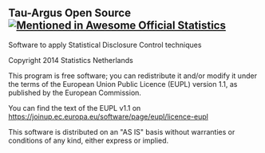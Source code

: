 ## Tau-Argus Open Source [![Mentioned in Awesome Official Statistics ](https://awesome.re/mentioned-badge.svg)](http://www.awesomeofficialstatistics.org)
Software to apply Statistical Disclosure Control techniques

Copyright 2014 Statistics Netherlands

This program is free software; you can redistribute it and/or 
modify it under the terms of the European Union Public Licence 
(EUPL) version 1.1, as published by the European Commission.

You can find the text of the EUPL v1.1 on
https://joinup.ec.europa.eu/software/page/eupl/licence-eupl

This software is distributed on an "AS IS" basis without 
warranties or conditions of any kind, either express or implied.
